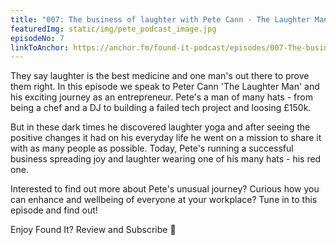 ```yaml
---
title: "007: The business of laughter with Pete Cann - The Laughter Man"
featuredImg: static/img/pete_podcast_image.jpg
episodeNo: 7
linkToAnchor: https://anchor.fm/found-it-podcast/episodes/007-The-business-of-laughter-with-Peter-Cann---The-Laughter-Man-es379n
---
```

They say laughter is the best medicine and one man's out there to prove them right. In this episode we speak to Peter Cann 'The Laughter Man' and his exciting journey as an entrepreneur. Pete's a man of many hats - from being a chef and a DJ to building a failed tech project and loosing £150k. 

But in these dark times he discovered laughter yoga and after seeing the positive changes it had on his everyday life he went on a mission to share it with as many people as possible. Today, Pete's running a successful business spreading joy and laughter wearing one of his many hats - his red one. 

Interested to find out more about Pete's unusual journey? Curious how you can enhance and wellbeing of everyone at your workplace? Tune in to this episode and find out!

Enjoy Found It? Review and Subscribe 🌟